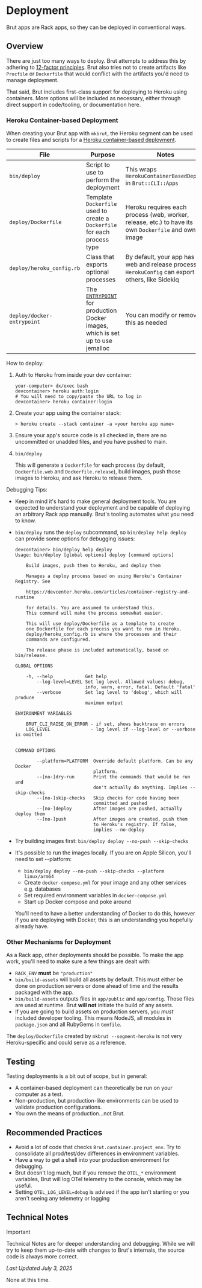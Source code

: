 # Deployment

Brut apps are Rack apps, so they can be deployed in conventional
ways.

## Overview

There are just too many ways to deploy.  Brut attempts to address this by adhering to [12-factor principles](https://12factor.net).  Brut also tries not to create artifacts like `Procfile` or `Dockerfile` that would conflict with the artifacts you'd need to manage deployment.

That said, Brut includes first-class support for deploying to Heroku using containers.  More options will be included as necessary, either through direct support in code/tooling, or documentation here.

### Heroku Container-based Deployment

When creating your Brut app with `mkbrut`, the Heroku segment can be used to create files and scripts for a [Heroku container-based deployment](https://devcenter.heroku.com/articles/container-registry-and-runtime).

| File | Purpose | Notes |
|------|---------|-------|
| `bin/deploy` | Script to use to perform the deployment | This wraps `HerokuContainerBasedDeploy` in `Brut::CLI::Apps` |
| `deploy/Dockerfile` | Template `Dockerfile` used to create a `Dockerfile` for each process type | Heroku requires each process (web, worker, release, etc.) to have its own `Dockerfile` and own image |
| `deploy/heroku_config.rb` | Class that exports optional processes | By default, your app has a web and release process. `HerokuConfig` can export others, like Sidekiq |
| `deploy/docker-entrypoint` | The [`ENTRYPOINT`](https://docs.docker.com/reference/dockerfile/#entrypoint) for production Docker images, which is set up to use jemalloc | You can modify or remove this as needed |

How to deploy:

1. Auth to Heroku from inside your dev container:

   ```
   your-computer> dx/exec bash
   devcontainer> heroku auth:login
   # You will need to copy/paste the URL to log in
   devcontainer> heroku container:login
   ```

2. Create your app using the container stack:

   ```
   > heroku create --stack container -a «your heroku app name»
   ```
3. Ensure your app's source code is all checked in, there are no uncommitted or unadded files, and you have pushed to main.
4. `bin/deploy`

   This will generate a `Dockerfile` for each process (by default, `Dockerfile.web` and `Dockerfile.release`), build images, push those images to Heroku, and ask Heroku to release them.

Debugging Tips:

* Keep in mind it's hard to make general deployment tools. You are expected to understand your deployment and be capable of deploying an arbitrary Rack app manually.  Brut's tooling automates what you need to know.
* `bin/deploy` runs the `deploy` subcommand, so `bin/deploy help deploy` can provide
some options for debugging issues:

  ```
  devcontainer> bin/deploy help deploy
  Usage: bin/deploy [global options] deploy [command options] 

      Build images, push them to Heroku, and deploy them

      Manages a deploy process based on using Heroku's Container Registry. See

      https://devcenter.heroku.com/articles/container-registry-and-runtime

      for details. You are assumed to understand this.
      This command will make the process somewhat easier.

      This will use deploy/Dockerfile as a template to create
      one Dockerfile for each process you want to run in Heroku.
      deploy/heroku_config.rb is where the processes and their
      commands are configured.

      The release phase is included automatically, based on bin/release.

  GLOBAL OPTIONS

      -h, --help            Get help
          --log-level=LEVEL Set log level. Allowed values: debug,
                            info, warn, error, fatal. Default 'fatal'
          --verbose         Set log level to 'debug', which will produce
                            maximum output

  ENVIRONMENT VARIABLES

      BRUT_CLI_RAISE_ON_ERROR - if set, shows backtrace on errors
      LOG_LEVEL               - log level if --log-level or --verbose is omitted


  COMMAND OPTIONS

          --platform=PLATFORM  Override default platform. Can be any Docker
                               platform.
          --[no-]dry-run       Print the commands that would be run and
                               don't actually do anything. Implies --skip-checks
          --[no-]skip-checks   Skip checks for code having been
                               committed and pushed
          --[no-]deploy        After images are pushed, actually deploy them
          --[no-]push          After images are created, push them
                               to Heroku's registry. If false,
                               implies --no-deploy
  ```
* Try building images first: `bin/deploy deploy --no-push --skip-checks`
* It's possible to run the images locally.  If you are on Apple Silicon, you'll
  need to set --platform:

  * `bin/deploy deploy --no-push --skip-checks --platform linux/arm64`
  * Create `docker-compose.yml` for your image and any other services e.g. databases
  * Set required environment variables in `docker-compose.yml`
  * Start up Docker compose and poke around

  You'll need to have a better understanding of Docker to do this, however if you
  are deploying with Docker, this is an understanding you hopefully already have.


### Other Mechanisms for Deployment

As a Rack app, other deployments should be possible.  To make the app work, you'll need to make sure a few things are dealt with:

* `RACK_ENV` **must** be `"production"`
* `bin/build-assets` will build all assets by default.  This must either be done on production servers or done ahead of time and the results packaged with the app.
* `bin/build-assets` outputs files in `app/public` and `app/config`.  Those files are used at runtime.  Brut **will not** initiate the build of any assets.
* If you are going to build assets on production servers, you *must* included developer tooling. This means NodeJS, all modules in `package.json` and all RubyGems in `Gemfile`.

The `deploy/Dockerfile` created by `mkbrut --segment-heroku` is not very Heroku-specific and could serve as a reference.

## Testing

Testing deployments is a bit out of scope, but in general:

* A container-based deployment can theoretically be run on your computer as a test.
* Non-production, but production-like environments can be used to validate production configurations.
* You own the means of production…not Brut.

## Recommended Practices

* Avoid a lot of code that checks `Brut.container.project_env`.  Try to consolidate all prod/test/dev differences in environment variables.
* Have a way to get a shell into your production environment for debugging.
* Brut doesn't log much, but if you remove the `OTEL_*` environment variables, Brut will log OTel telemetry to the console, which may be useful. 
* Setting `OTEL_LOG_LEVEL=debug` is advised if the app isn't starting or you aren't seeing any telemetry or logging

## Technical Notes

> [!IMPORTANT]
> Technical Notes are for deeper understanding and debugging. While we will try to keep them up-to-date with changes to Brut's
> internals, the source code is always more correct.

_Last Updated July 3, 2025_

None at this time.
